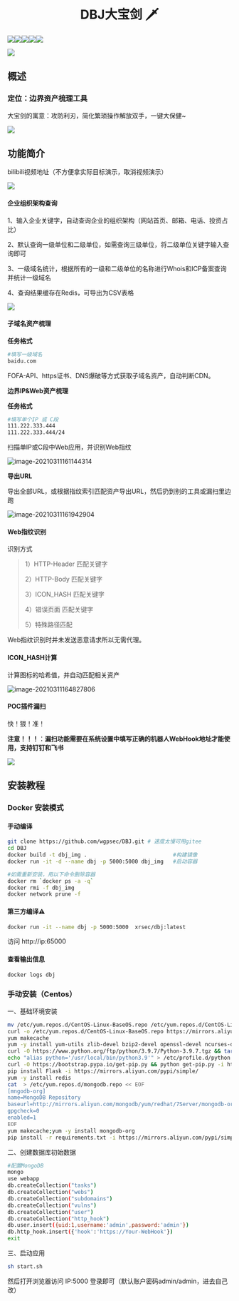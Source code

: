 <h1 align="center">DBJ大宝剑 🗡</h1>

![](https://img.shields.io/badge/ReaTeam-%E6%AD%A6%E5%99%A8%E5%BA%93-red)![](https://img.shields.io/badge/license-GPL--3.0-orange)![](https://img.shields.io/badge/version-1.0.1-brightgreen)![](https://img.shields.io/badge/author-wintrysec%20%E6%B8%A9%E9%85%92-blueviolet)![](https://img.shields.io/badge/WgpSec-%E7%8B%BC%E7%BB%84%E5%AE%89%E5%85%A8%E5%9B%A2%E9%98%9F-blue)

![](https://gitee.com/wintrysec/images/raw/master/banner.jpg)

## 概述

### 定位：边界资产梳理工具

大宝剑的寓意：攻防利刃，简化繁琐操作解放双手，一键大保健~

![](data/readme/image-20210828005319371.png)

## 功能简介

bilibili视频地址（不方便拿实际目标演示，取消视频演示）

![](data/readme/image-20210917102812370.png)

#### 企业组织架构查询

1、输入企业关键字，自动查询企业的组织架构（网站首页、邮箱、电话、投资占比）

2、默认查询一级单位和二级单位，如需查询三级单位，将二级单位关键字输入查询即可

3、一级域名统计，根据所有的一级和二级单位的名称进行Whois和ICP备案查询并统计一级域名

4、查询结果缓存在Redis，可导出为CSV表格

![](data/readme/image-20210828011309673.png)

#### 子域名资产梳理

**任务格式**

```bash
#填写一级域名
baidu.com
```

FOFA-API、https证书、DNS爆破等方式获取子域名资产，自动判断CDN。

**边界IP&Web资产梳理**

**任务格式**

```bash
#填写单个IP 或 C段
111.222.333.444
111.222.333.444/24
```

扫描单IP或C段中Web应用，并识别Web指纹

![image-20210311161144314](https://gitee.com/wintrysec/images/raw/master//image-20210311161144314.png)

**导出URL**

导出全部URL，或根据指纹索引匹配资产导出URL，然后扔到别的工具或漏扫里边跑

![image-20210311161942904](https://gitee.com/wintrysec/images/raw/master//image-20210311161942904.png)

#### Web指纹识别

识别方式

> 1）HTTP-Header 匹配关键字
>
> 2）HTTP-Body 匹配关键字
>
> 3）ICON_HASH 匹配关键字
>
> 4）错误页面 匹配关键字
>
> 5）特殊路径匹配

Web指纹识别时并未发送恶意请求所以无需代理。

#### ICON_HASH计算

计算图标的哈希值，并自动匹配相关资产

![image-20210311164827806](https://gitee.com/wintrysec/images/raw/master//image-20210311164827806.png)

#### POC插件漏扫

快！狠！准！

**注意！！！**：**漏扫功能需要在系统设置中填写正确的机器人WebHook地址才能使用，支持钉钉和飞书**

![](data/readme/image-20210917130248282.png)

## 安装教程

### Docker 安装模式

#### 手动编译
```bash
git clone https://github.com/wgpsec/DBJ.git # 速度太慢可用gitee
cd DBJ
docker build -t dbj_img .							#构建镜像
docker run -it -d --name dbj -p 5000:5000 dbj_img	#启动容器

#如需重新安装，用以下命令删除容器
docker rm `docker ps -a -q`
docker rmi -f dbj_img
docker network prune -f
```
#### 第三方编译⚠️
```bash
docker run -it --name dbj -p 5000:5000  xrsec/dbj:latest
```

访问 http://ip:65000 

#### 查看输出信息

```bash
docker logs dbj
```

### 手动安装（Centos）


一、基础环境安装

```bash
mv /etc/yum.repos.d/CentOS-Linux-BaseOS.repo /etc/yum.repos.d/CentOS-Linux-BaseOS.repo.backup
curl -o /etc/yum.repos.d/CentOS-Linux-BaseOS.repo https://mirrors.aliyun.com/repo/Centos-8.repo
yum makecache
yum -y install yum-utils zlib-devel bzip2-devel openssl-devel ncurses-devel sqlite-devel readline-devel tk-devel libffi-devel gcc make \
curl -O https://www.python.org/ftp/python/3.9.7/Python-3.9.7.tgz && tar xf Python-3.9.7.tgz;cd Python-3.9.7;./configure;make;make install
echo "alias python='/usr/local/bin/python3.9'" > /etc/profile.d/python.sh && source /etc/profile.d/python.sh \
curl -O https://bootstrap.pypa.io/get-pip.py && python get-pip.py -i https://pypi.tuna.tsinghua.edu.cn/simple/
pip install Flask -i https://mirrors.aliyun.com/pypi/simple/
yum -y install redis
cat  > /etc/yum.repos.d/mongodb.repo << EOF
[mngodb-org]
name=MongoDB Repository
baseurl=http://mirrors.aliyun.com/mongodb/yum/redhat/7Server/mongodb-org/4.0/x86_64/
gpgcheck=0
enabled=1
EOF
yum makecache;yum -y install mongodb-org
pip install -r requirements.txt -i https://mirrors.aliyun.com/pypi/simple/

```

二、创建数据库初始数据

```bash
#配置MongoDB
mongo
use webapp
db.createCollection("tasks")
db.createCollection("webs")
db.createCollection("subdomains")
db.createCollection("vulns")
db.createCollection("user")
db.createCollection("http_hook")
db.user.insert({uid:1,username:'admin',password:'admin'})
db.http_hook.insert({'hook':'https://Your-WebHook'})
exit

```

三、启动应用

```bash
sh start.sh
```

然后打开浏览器访问 IP:5000 登录即可（默认账户密码admin/admin，进去自己改）

